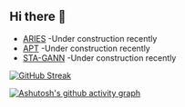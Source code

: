 ## Hi there 👋

<!--
**blisky-li/blisky-li** is a ✨ _special_ ✨ repository because its `README.md` (this file) appears on your GitHub profile.

Here are some ideas to get you started:

- 🔭 I’m currently working on ...
- 🌱 I’m currently learning ...
- 👯 I’m looking to collaborate on ...
- 🤔 I’m looking for help with ...
- 💬 Ask me about ...
- 📫 How to reach me: ...
- 😄 Pronouns: ...
- ⚡ Fun fact: ...
-->
- [ARIES](https://github.com/blisky-li/ARIES) -Under construction recently
- [APT](https://github.com/blisky-li/APT) -Under construction recently
- [STA-GANN](https://github.com/blisky-li/STAGANN) -Under construction recently

[![GitHub Streak](https://streak-stats.demolab.com?user=blisky-li&theme=dark&hide_border=true&date_format=M%20j%5B%2C%20Y%5D)](https://git.io/streak-stats)

[![Ashutosh's github activity graph](https://github-readme-activity-graph.vercel.app/graph?username=blisky-li&theme=react)](https://github.com/ashutosh00710/github-readme-activity-graph)
